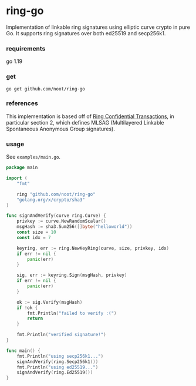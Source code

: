 # ring-go
Implementation of linkable ring signatures using elliptic curve crypto in pure Go. It supports ring signatures over both ed25519 and secp256k1.

### requirements
go 1.19

### get
`go get github.com/noot/ring-go`

### references
This implementation is based off of [Ring Confidential Transactions](https://eprint.iacr.org/2015/1098.pdf), in particular section 2, which defines MLSAG (Multilayered Linkable Spontaneous Anonymous Group signatures).

### usage

See `examples/main.go`.

```go
package main

import (
	"fmt"

	ring "github.com/noot/ring-go"
	"golang.org/x/crypto/sha3"
)

func signAndVerify(curve ring.Curve) {
	privkey := curve.NewRandomScalar()
	msgHash := sha3.Sum256([]byte("helloworld"))
	const size = 10
	const idx = 7

	keyring, err := ring.NewKeyRing(curve, size, privkey, idx)
	if err != nil {
		panic(err)
	}

	sig, err := keyring.Sign(msgHash, privkey)
	if err != nil {
		panic(err)
	}

	ok := sig.Verify(msgHash)
	if !ok {
		fmt.Println("failed to verify :(")
		return
	}

	fmt.Println("verified signature!")
}

func main() {
	fmt.Println("using secp256k1...")
	signAndVerify(ring.Secp256k1())
	fmt.Println("using ed25519...")
	signAndVerify(ring.Ed25519())
}
```
